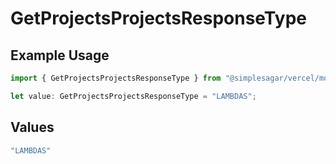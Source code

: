 # GetProjectsProjectsResponseType

## Example Usage

```typescript
import { GetProjectsProjectsResponseType } from "@simplesagar/vercel/models/getprojectsop.js";

let value: GetProjectsProjectsResponseType = "LAMBDAS";
```

## Values

```typescript
"LAMBDAS"
```